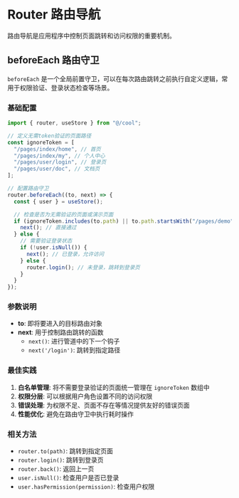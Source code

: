# Router 路由导航

路由导航是应用程序中控制页面跳转和访问权限的重要机制。

## beforeEach 路由守卫

`beforeEach` 是一个全局前置守卫，可以在每次路由跳转之前执行自定义逻辑，常用于权限验证、登录状态检查等场景。

### 基础配置

```ts
import { router, useStore } from "@/cool";

// 定义无需token验证的页面路径
const ignoreToken = [
  "/pages/index/home", // 首页
  "/pages/index/my", // 个人中心
  "/pages/user/login", // 登录页
  "/pages/user/doc", // 文档页
];

// 配置路由守卫
router.beforeEach((to, next) => {
  const { user } = useStore();

  // 检查是否为无需验证的页面或演示页面
  if (ignoreToken.includes(to.path) || to.path.startsWith("/pages/demo")) {
    next(); // 直接通过
  } else {
    // 需要验证登录状态
    if (!user.isNull()) {
      next(); // 已登录，允许访问
    } else {
      router.login(); // 未登录，跳转到登录页
    }
  }
});
```

### 参数说明

- **to**: 即将要进入的目标路由对象
- **next**: 用于控制路由跳转的函数
  - `next()`: 进行管道中的下一个钩子
  - `next('/login')`: 跳转到指定路径

### 最佳实践

1. **白名单管理**: 将不需要登录验证的页面统一管理在 `ignoreToken` 数组中
2. **权限分层**: 可以根据用户角色设置不同的访问权限
3. **错误处理**: 为权限不足、页面不存在等情况提供友好的错误页面
4. **性能优化**: 避免在路由守卫中执行耗时操作

### 相关方法

- `router.to(path)`: 跳转到指定页面
- `router.login()`: 跳转到登录页
- `router.back()`: 返回上一页
- `user.isNull()`: 检查用户是否已登录
- `user.hasPermission(permission)`: 检查用户权限
